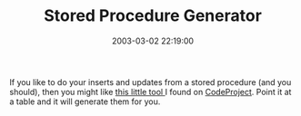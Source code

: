 ﻿---
layout: post
title: "Stored Procedure Generator"
comments: false
date: 2003-03-02 22:19:00
updated: 2004-05-05 14:25:00
categories:
 - Technology
subtext-id: dee1bcb3-a0ab-45bc-ad6e-8673ba2778eb
alias: /blog/Stored-Procedure-Generator.aspx
---


If you like to do your inserts and updates from a stored procedure (and you should), then you might like [this little tool ](http://www.codeproject.com/useritems/spgen.asp)I found on [CodeProject](http://www.codeproject.com). Point it at a table and it will generate them for you.
